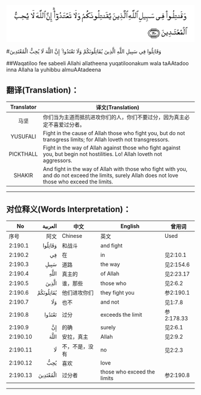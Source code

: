 ![002:190](images/002_190.gif)

#وَقَاتِلُوا فِي سَبِيلِ اللَّهِ الَّذِينَ يُقَاتِلُونَكُمْ وَلَا تَعْتَدُوا ۚ إِنَّ اللَّهَ لَا يُحِبُّ الْمُعْتَدِينَ 

##Waqatiloo fee sabeeli Allahi allatheena yuqatiloonakum wala taAAtadoo inna Allaha la yuhibbu almuAAtadeena 

## 翻译(Translation)：

| Translator | 译文(Translation)                                            |
| :--------: | ------------------------------------------------------------ |
|    马坚    | 你们当为主道而抵抗进攻你们的人，你们不要过分，因为真主必定不喜爱过分者。 |
|  YUSUFALI  | Fight in the cause of Allah those who fight you, but do not transgress limits; for Allah loveth not transgressors. |
| PICKTHALL  | Fight in the way of Allah against those who fight against you, but begin not hostilities. Lo! Allah loveth not aggressors. |
|   SHAKIR   | And fight in the way of Allah with those who fight with you, and do not exceed the limits, surely Allah does not love those who exceed the limits. |

---

## 对位释义(Words Interpretation)：

| No   | العربية | 中文    | English | 曾用词 |
| ---- | ------: | ------- | ------- | ------ |
| 序号 |    阿文 | Chinese | 英文    | Used   |
| 2:190.1  | وَقَاتِلُوا   | 和战斗         | and fight                   |            |
| 2:190.2  | فِي        | 在             | in                          | 见2:10.1   |
| 2:190.3  | سَبِيلِ      | 道路           | the way                     | 见2:154.6  |
| 2:190.4  |      اللَّهِ | 真主的         | of Allah                    | 见2:23.17  |
| 2:190.5  | الَّذِينَ     | 谁，那些       | those who                   | 见2:6.2    |
| 2:190.6  | يُقَاتِلُونَكُمْ | 他们进攻你们   | they fight you              | 参2:190.1  |
| 2:190.7  | وَلَا       | 也不           | and not                     | 见1:7.8    |
| 2:190.8  | تَعْتَدُوا    | 过分           | exceeds the limit           | 参2:178.33 |
| 2:190.9  | إِنَّ        | 的确           | surely                      | 见2:6.1    |
| 2:190.10 | اللَّهَ      | 安拉，真主     | Allah                       | 见2:9.2 |
| 2:190.11 | لَا        | 不，不是，没有 | no                          | 见2:2.3    |
| 2:190.12 | يُحِبُّ       | 喜欢           | love                        |            |
| 2:190.13 | الْمُعْتَدِينَ  | 过分者         | those who exceed the limits | 参2:190.8  |

---

